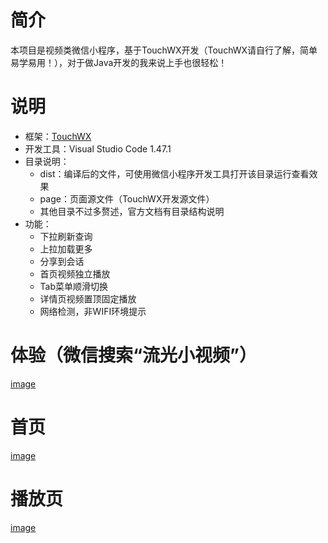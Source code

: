 # 简介
本项目是视频类微信小程序，基于TouchWX开发（TouchWX请自行了解，简单易学易用！），对于做Java开发的我来说上手也很轻松！


# 说明
- 框架：[TouchWX](http://www.wetouch.net/wx.html)
- 开发工具：Visual Studio Code 1.47.1
- 目录说明：
  - dist：编译后的文件，可使用微信小程序开发工具打开该目录运行查看效果
  - page：页面源文件（TouchWX开发源文件）
  - 其他目录不过多赘述，官方文档有目录结构说明
- 功能：
  - 下拉刷新查询
  - 上拉加载更多
  - 分享到会话
  - 首页视频独立播放
  - Tab菜单顺滑切换
  - 详情页视频置顶固定播放
  - 网络检测，非WIFI环境提示

# 体验（微信搜索“流光小视频”）
[image](https://mmbiz.qpic.cn/mmbiz_jpg/V2rlAF0vvfZz4hTg8Q2tdJIVgYAG0RT8Wia7u32a0vpKyibnncAt1gDeAcvpavMCUUtQbO9ibkkwu8kY03ZM8Nw8A/0?wx_fmt=jpeg)
# 首页
[image](https://mmbiz.qpic.cn/mmbiz_png/V2rlAF0vvfZz4hTg8Q2tdJIVgYAG0RT8eXtKJhoU2Zf7r7gdIljDBNkRZaq6jhEp8jLhxZqiaicMfQ8kAu5wa7zw/0?wx_fmt=png)
# 播放页
[image](https://mmbiz.qpic.cn/mmbiz_png/V2rlAF0vvfZz4hTg8Q2tdJIVgYAG0RT8JBQDlYaUS2kHlq1aeByaraA9BiaYYX371TVSympiaUVvPt5Ukq5SAGZw/0?wx_fmt=png)
